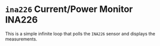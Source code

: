 `ina226` Current/Power Monitor INA226
=====================================

This is a simple infinite loop that polls the `INA226` sensor and
displays the measurements.
